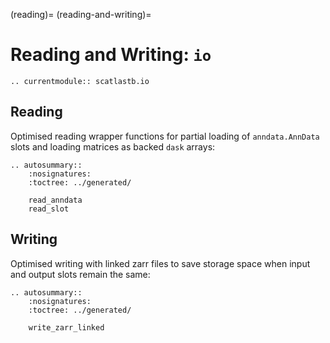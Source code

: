 (reading)=
(reading-and-writing)=

# Reading and Writing: `io`

```{eval-rst}
.. currentmodule:: scatlastb.io
```

## Reading

Optimised reading wrapper functions for partial loading of `anndata.AnnData` slots and loading matrices as backed `dask` arrays:

```{eval-rst}
.. autosummary::
    :nosignatures:
    :toctree: ../generated/

    read_anndata
    read_slot
```

## Writing

Optimised writing with linked zarr files to save storage space when input and output slots remain the same:

```{eval-rst}
.. autosummary::
    :nosignatures:
    :toctree: ../generated/

    write_zarr_linked
```
